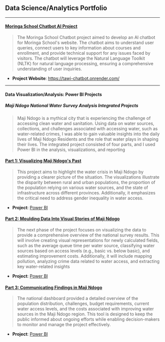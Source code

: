 ## Data Science/Analytics Portfolio
***
#### [Moringa School Chatbot AI Project](https://github.com/FREDRICKKYEKI/Moringa-AI-Chatbot)
> The Moringa School Chatbot project aimed to develop an AI chatbot for Moringa School's website. The chatbot aims to understand user queries, connect users to key information about courses and enrollment, and provide technical support for any issues faced by visitors. The chatbot will leverage the Natural Language Toolkit (NLTK) for natural language processing, ensuring a comprehensive understanding of user inquiries.
* **Project Website**: https://tawi-chatbot.onrender.com/
***
#### Data Visualization/Analysis: Power BI Projects
##### Maji Ndogo National Water Survey Analysis Integrated Projects
> Maji Ndogo is a mythical city that is experiencing the challenge of accessing clean water and sanitation. Using data on water sources, collections, and challenges associated with accessing water, such as water-related crimes, I was able to gain valuable insights into the daily lives of Maji Ndogo Residents and the role that water plays in shaping their lives. The integrated project consisted of four parts, and I used Power BI in the analysis, visualizations, and reporting
#### [Part 1: Visualizing Maji Ndogo's Past](https://github.com/ksila01/Maji-Ndogo-Water-Survey-Part-1-Visualizing-Maji-Ndogo-s-Past.git)
> This project aims to highlight the water crisis in Maji Ndogo by providing a clearer picture of the situation. The visualizations illustrate the disparity between rural and urban populations, the proportion of the population relying on various water sources, and the state of infrastructure across different provinces. Additionally, it emphasizes the critical need to address gender inequality in water access.
* **Project**: [Power BI](https://app.powerbi.com/links/t_A0kcg4eR?ctid=6b50791c-a474-4b8d-899a-9049d80d3eac&pbi_source=linkShare)
#### [Part 2: Moulding Data Into Visual Stories of Maji Ndogo](https://github.com/ksila01/Maji-Ndogo-Water-Survey-Part-2.git)
> The next phase of the project focuses on visualizing the data to provide a comprehensive overview of the national survey results. This will involve creating visual representations for newly calculated fields, such as the average queue time per water source, classifying water sources based on access levels (e.g., basic vs. below basic), and estimating improvement costs. Additionally, it will include mapping pollution, analyzing crime data related to water access, and extracting key water-related insights
* **Project**: [Power BI](https://app.powerbi.com/links/LQGEuqArff?ctid=6b50791c-a474-4b8d-899a-9049d80d3eac&pbi_source=linkShare)

#### [Part 3: Communicating Findings in Maji Ndogo](https://github.com/ksila01/Maji_Ndogo_Part3)
>The national dashboard provided a detailed overview of the population distribution, challenges, budget requirements, current water access levels, and the costs associated with improving water sources in the Maji Ndogo region. This tool is designed to keep the public informed about ongoing efforts while enabling decision-makers to monitor and manage the project effectively.
* **Project**: [Power BI](https://app.powerbi.com/links/LQGEuqArff?ctid=6b50791c-a474-4b8d-899a-9049d80d3eac&pbi_source=linkShare)
